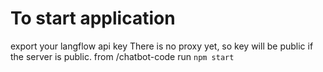 # To start application

export your langflow api key
There is no proxy yet, so key will be public if the server is public.
from /chatbot-code run `npm start`
